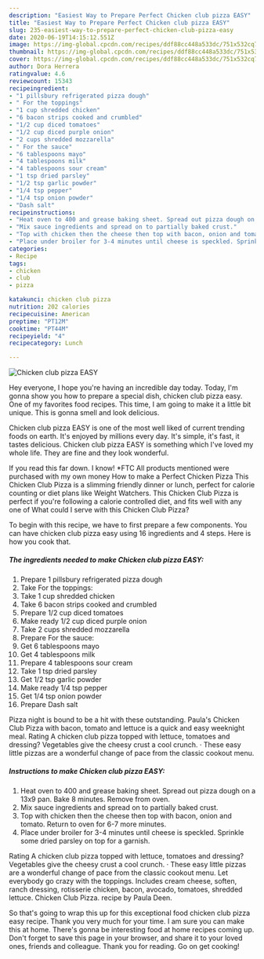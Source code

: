 ```yaml
---
description: "Easiest Way to Prepare Perfect Chicken club pizza EASY"
title: "Easiest Way to Prepare Perfect Chicken club pizza EASY"
slug: 235-easiest-way-to-prepare-perfect-chicken-club-pizza-easy
date: 2020-06-19T14:15:12.551Z
image: https://img-global.cpcdn.com/recipes/ddf88cc448a533dc/751x532cq70/chicken-club-pizza-easy-recipe-main-photo.jpg
thumbnail: https://img-global.cpcdn.com/recipes/ddf88cc448a533dc/751x532cq70/chicken-club-pizza-easy-recipe-main-photo.jpg
cover: https://img-global.cpcdn.com/recipes/ddf88cc448a533dc/751x532cq70/chicken-club-pizza-easy-recipe-main-photo.jpg
author: Dora Herrera
ratingvalue: 4.6
reviewcount: 15343
recipeingredient:
- "1 pillsbury refrigerated pizza dough"
- " For the toppings"
- "1 cup shredded chicken"
- "6 bacon strips cooked and crumbled"
- "1/2 cup diced tomatoes"
- "1/2 cup diced purple onion"
- "2 cups shredded mozzarella"
- " For the sauce"
- "6 tablespoons mayo"
- "4 tablespoons milk"
- "4 tablespoons sour cream"
- "1 tsp dried parsley"
- "1/2 tsp garlic powder"
- "1/4 tsp pepper"
- "1/4 tsp onion powder"
- "Dash salt"
recipeinstructions:
- "Heat oven to 400 and grease baking sheet. Spread out pizza dough on a 13x9 pan. Bake 8 minutes. Remove from oven."
- "Mix sauce ingredients and spread on to partially baked crust."
- "Top with chicken then the cheese then top with bacon, onion and tomato. Return to oven for 6-7 more minutes."
- "Place under broiler for 3-4 minutes until cheese is speckled. Sprinkle some dried parsley on top for a garnish."
categories:
- Recipe
tags:
- chicken
- club
- pizza

katakunci: chicken club pizza 
nutrition: 202 calories
recipecuisine: American
preptime: "PT12M"
cooktime: "PT44M"
recipeyield: "4"
recipecategory: Lunch

---
```



![Chicken club pizza EASY](https://img-global.cpcdn.com/recipes/ddf88cc448a533dc/751x532cq70/chicken-club-pizza-easy-recipe-main-photo.jpg)

Hey everyone, I hope you're having an incredible day today. Today, I'm gonna show you how to prepare a special dish, chicken club pizza easy. One of my favorites food recipes. This time, I am going to make it a little bit unique. This is gonna smell and look delicious.

Chicken club pizza EASY is one of the most well liked of current trending foods on earth. It's enjoyed by millions every day. It's simple, it's fast, it tastes delicious. Chicken club pizza EASY is something which I've loved my whole life. They are fine and they look wonderful.

If you read this far down. I know! *FTC All products mentioned were purchased with my own money How to make a Perfect Chicken Pizza This Chicken Club Pizza is a slimming friendly dinner or lunch, perfect for calorie counting or diet plans like Weight Watchers. This Chicken Club Pizza is perfect if you&#39;re following a calorie controlled diet, and fits well with any one of What could I serve with this Chicken Club Pizza?


To begin with this recipe, we have to first prepare a few components. You can have chicken club pizza easy using 16 ingredients and 4 steps. Here is how you cook that.

<!--inarticleads1-->

##### The ingredients needed to make Chicken club pizza EASY:

1. Prepare 1 pillsbury refrigerated pizza dough
1. Take  For the toppings:
1. Take 1 cup shredded chicken
1. Take 6 bacon strips cooked and crumbled
1. Prepare 1/2 cup diced tomatoes
1. Make ready 1/2 cup diced purple onion
1. Take 2 cups shredded mozzarella
1. Prepare  For the sauce:
1. Get 6 tablespoons mayo
1. Get 4 tablespoons milk
1. Prepare 4 tablespoons sour cream
1. Take 1 tsp dried parsley
1. Get 1/2 tsp garlic powder
1. Make ready 1/4 tsp pepper
1. Get 1/4 tsp onion powder
1. Prepare Dash salt


Pizza night is bound to be a hit with these outstanding. Paula&#39;s Chicken Club Pizza with bacon, tomato and lettuce is a quick and easy weeknight meal. Rating A chicken club pizza topped with lettuce, tomatoes and dressing? Vegetables give the cheesy crust a cool crunch. · These easy little pizzas are a wonderful change of pace from the classic cookout menu. 

<!--inarticleads2-->

##### Instructions to make Chicken club pizza EASY:

1. Heat oven to 400 and grease baking sheet. Spread out pizza dough on a 13x9 pan. Bake 8 minutes. Remove from oven.
1. Mix sauce ingredients and spread on to partially baked crust.
1. Top with chicken then the cheese then top with bacon, onion and tomato. Return to oven for 6-7 more minutes.
1. Place under broiler for 3-4 minutes until cheese is speckled. Sprinkle some dried parsley on top for a garnish.


Rating A chicken club pizza topped with lettuce, tomatoes and dressing? Vegetables give the cheesy crust a cool crunch. · These easy little pizzas are a wonderful change of pace from the classic cookout menu. Let everybody go crazy with the toppings. Includes cream cheese, soften, ranch dressing, rotisserie chicken, bacon, avocado, tomatoes, shredded lettuce. Chicken Club Pizza. recipe by Paula Deen. 

So that's going to wrap this up for this exceptional food chicken club pizza easy recipe. Thank you very much for your time. I am sure you can make this at home. There's gonna be interesting food at home recipes coming up. Don't forget to save this page in your browser, and share it to your loved ones, friends and colleague. Thank you for reading. Go on get cooking!
